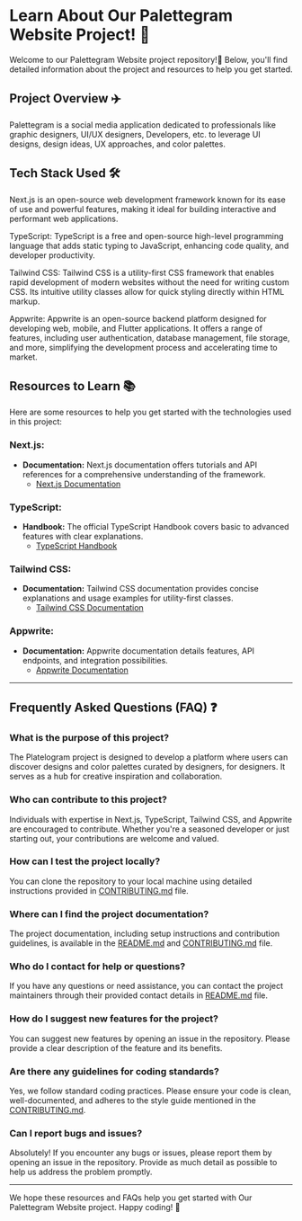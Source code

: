 # Learn About Our Palettegram Website Project! 🌈

Welcome to our Palettegram Website project repository!🌟 Below, you'll find detailed information about the project and resources to help you get started.

## Project Overview ✈️

Palettegram is a social media application dedicated to professionals like graphic designers, UI/UX designers, Developers, etc. to leverage UI designs, design ideas, UX approaches, and color palettes.

## Tech Stack Used 🛠️

Next.js is an open-source web development framework known for its ease of use and powerful features, making it ideal for building interactive and performant web applications.

TypeScript: TypeScript is a free and open-source high-level programming language that adds static typing to JavaScript, enhancing code quality, and developer productivity.

Tailwind CSS: Tailwind CSS is a utility-first CSS framework that enables rapid development of modern websites without the need for writing custom CSS. Its intuitive utility classes allow for quick styling directly within HTML markup.

Appwrite: Appwrite is an open-source backend platform designed for developing web, mobile, and Flutter applications. It offers a range of features, including user authentication, database management, file storage, and more, simplifying the development process and accelerating time to market.

## Resources to Learn 📚

Here are some resources to help you get started with the technologies used in this project:

### Next.js:
- **Documentation:** Next.js documentation offers tutorials and API references for a comprehensive understanding of the framework.
   - [Next.js Documentation](https://nextjs.org/docs)

### TypeScript:
- **Handbook:** The official TypeScript Handbook covers basic to advanced features with clear explanations.
   - [TypeScript Handbook](https://www.typescriptlang.org/docs/handbook/intro.html)

### Tailwind CSS:
- **Documentation:** Tailwind CSS documentation provides concise explanations and usage examples for utility-first classes.
   - [Tailwind CSS Documentation](https://tailwindcss.com/docs)

### Appwrite:
- **Documentation:** Appwrite documentation details features, API endpoints, and integration possibilities.
   - [Appwrite Documentation](https://appwrite.io/docs)
<hr>

## Frequently Asked Questions (FAQ) ❓

### What is the purpose of this project?
The Platelogram project is designed to develop a platform where users can discover designs and color palettes curated by designers, for designers. It serves as a hub for creative inspiration and collaboration.

### Who can contribute to this project?
Individuals with expertise in Next.js, TypeScript, Tailwind CSS, and Appwrite are encouraged to contribute. Whether you're a seasoned developer or just starting out, your contributions are welcome and valued.

### How can I test the project locally?
You can clone the repository to your local machine using detailed instructions provided in [CONTRIBUTING.md](./CONTRIBUTING.md) file.

### Where can I find the project documentation?
The project documentation, including setup instructions and contribution guidelines, is available in the [README.md](./README.md) and [CONTRIBUTING.md](./CONTRIBUTING.md) file.

### Who do I contact for help or questions?
If you have any questions or need assistance, you can contact the project maintainers through their provided contact details in [README.md](./README.md) file.

### How do I suggest new features for the project?
You can suggest new features by opening an issue in the repository. Please provide a clear description of the feature and its benefits.

### Are there any guidelines for coding standards?
Yes, we follow standard coding practices. Please ensure your code is clean, well-documented, and adheres to the style guide mentioned in the [CONTRIBUTING.md](./CONTRIBUTING.md).

### Can I report bugs and issues?
Absolutely! If you encounter any bugs or issues, please report them by opening an issue in the repository. Provide as much detail as possible to help us address the problem promptly.

---

We hope these resources and FAQs help you get started with Our Palettegram Website project. Happy coding! 🌟
